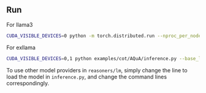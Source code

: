 ## Run
For llama3
```bash
CUDA_VISIBLE_DEVICES=0 python -m torch.distributed.run --nproc_per_node 1 examples/CoT/AQuA/inference.py --base_lm llama3 --model_dir your/path/to/llama --llama_size "8B"   --batch_size 1  --temperature 0   #| tee cot_log.log
```
For exllama
```bash
CUDA_VISIBLE_DEVICES=0,1 python examples/cot/AQuA/inference.py --base_lm exllama --model_dir your/path/to/exllama --lora_dir None --mem_map '[16,22]' --temperature 0  #| tee cot_log.log
```

To use other model providers in `reasoners/lm`, simply change the line to load the model in `inference.py`, and change the command lines correspondingly.